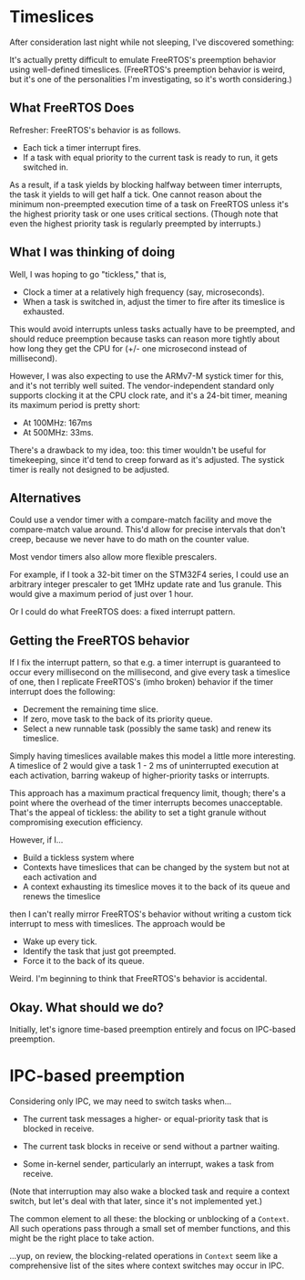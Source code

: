 Timeslices
==========

After consideration last night while not sleeping, I've discovered something:

It's actually pretty difficult to emulate FreeRTOS's preemption behavior using
well-defined timeslices.  (FreeRTOS's preemption behavior is weird, but it's one
of the personalities I'm investigating, so it's worth considering.)


What FreeRTOS Does
-------------------

Refresher: FreeRTOS's behavior is as follows.

- Each tick a timer interrupt fires.
- If a task with equal priority to the current task is ready to run, it gets
  switched in.

As a result, if a task yields by blocking halfway between timer interrupts, the
task it yields to will get half a tick.  One cannot reason about the minimum
non-preempted execution time of a task on FreeRTOS unless it's the highest
priority task or one uses critical sections.  (Though note that even the highest
priority task is regularly preempted by interrupts.)


What I was thinking of doing
----------------------------

Well, I was hoping to go "tickless," that is,

- Clock a timer at a relatively high frequency (say, microseconds).
- When a task is switched in, adjust the timer to fire after its timeslice is
  exhausted.

This would avoid interrupts unless tasks actually have to be preempted, and
should reduce preemption because tasks can reason more tightly about how long
they get the CPU for (+/- one microsecond instead of millisecond).

However, I was also expecting to use the ARMv7-M systick timer for this, and
it's not terribly well suited.  The vendor-independent standard only supports
clocking it at the CPU clock rate, and it's a 24-bit timer, meaning its maximum
period is pretty short:

- At 100MHz: 167ms
- At 500MHz: 33ms.


There's a drawback to my idea, too: this timer wouldn't be useful for
timekeeping, since it'd tend to creep forward as it's adjusted.  The systick
timer is really not designed to be adjusted.


Alternatives
------------

Could use a vendor timer with a compare-match facility and move the
compare-match value around.  This'd allow for precise intervals that don't
creep, because we never have to do math on the counter value.

Most vendor timers also allow more flexible prescalers.

For example, if I took a 32-bit timer on the STM32F4 series, I could use an
arbitrary integer prescaler to get 1MHz update rate and 1us granule.  This would
give a maximum period of just over 1 hour.

Or I could do what FreeRTOS does: a fixed interrupt pattern.


Getting the FreeRTOS behavior
-----------------------------

If I fix the interrupt pattern, so that e.g. a timer interrupt is guaranteed to
occur every millisecond on the millisecond, and give every task a timeslice of
one, then I replicate FreeRTOS's (imho broken) behavior if the timer interrupt
does the following:

- Decrement the remaining time slice.
- If zero, move task to the back of its priority queue.
- Select a new runnable task (possibly the same task) and renew its timeslice.

Simply having timeslices available makes this model a little more interesting.
A timeslice of 2 would give a task 1 - 2 ms of uninterrupted execution at each
activation, barring wakeup of higher-priority tasks or interrupts.

This approach has a maximum practical frequency limit, though; there's a point
where the overhead of the timer interrupts becomes unacceptable.  That's the
appeal of tickless: the ability to set a tight granule without compromising
execution efficiency.

However, if I...
- Build a tickless system where
- Contexts have timeslices that can be changed by the system but not at each
  activation and
- A context exhausting its timeslice moves it to the back of its queue and
  renews the timeslice

then I can't really mirror FreeRTOS's behavior without writing a custom tick
interrupt to mess with timeslices.  The approach would be
- Wake up every tick.
- Identify the task that just got preempted.
- Force it to the back of its queue.

Weird.  I'm beginning to think that FreeRTOS's behavior is accidental.


Okay.  What should we do?
-------------------------

Initially, let's ignore time-based preemption entirely and focus on IPC-based
preemption.



IPC-based preemption
====================

Considering only IPC, we may need to switch tasks when...
- The current task messages a higher- or equal-priority task that is blocked in
  receive.

- The current task blocks in receive or send without a partner waiting.

- Some in-kernel sender, particularly an interrupt, wakes a task from receive.

(Note that interruption may also wake a blocked task and require a context
switch, but let's deal with that later, since it's not implemented yet.)

The common element to all these: the blocking or unblocking of a `Context`.  All
such operations pass through a small set of member functions, and this might be
the right place to take action.

...yup, on review, the blocking-related operations in `Context` seem like a
comprehensive list of the sites where context switches may occur in IPC.
